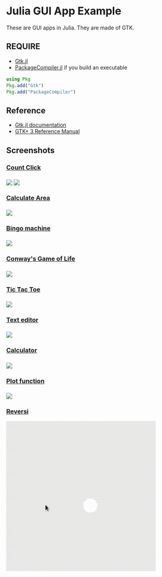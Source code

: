 # Julia GUI App Example

These are GUI apps in Julia. They are made of GTK.

## REQUIRE
- [Gtk.jl](https://github.com/JuliaGraphics/Gtk.jl)
- [PackageCompiler.jl](https://github.com/JuliaLang/PackageCompiler.jl) if you build an executable

```julia
using Pkg
Pkg.add("Gtk")
Pkg.add("PackageCompiler")
```

## Reference
- [Gtk.jl documentation](http://juliagraphics.github.io/Gtk.jl/latest/)
- [GTK+ 3 Reference Manual](https://developer.gnome.org/gtk3/stable/)

## Screenshots
### [Count Click](./example/CountClick)
<img src="screenshots/click.png" align="middle" />

<img src="screenshots/clickreset.png" align="middle" />

### [Calculate Area](./example/CalArea)
<img src="screenshots/calarea.png" align="middle" />

### [Bingo machine](./example/BingoMachine)
<img src="screenshots/bingomachine.png" align="middle" />

### [Conway's Game of Life](./example/GameOfLife)
<img src="screenshots/gol.png" align="middle" />

### [Tic Tac Toe](./example/Tictactoe)
<img src="screenshots/tictactoe.png" align="middle" />

### [Text editor](./example/TextEditor)

<img src="screenshots/texteditor.png" align="middle" />

### [Calculator](./example/Calculator)
<img src="screenshots/calculator.png" align="middle" />

### [Plot function](./example/Plotfunction)
<img src="screenshots/plotfunction.png" align="middle" />

### [Reversi](./example/Reversi)
<img src="screenshots/reversi.gif" align="middle" />
